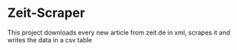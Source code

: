 # Zeit-Scraper
This project downloads every new article from zeit.de in xml, scrapes it and writes the data in a csv table
